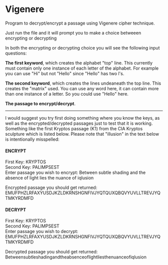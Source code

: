 # Vigenere
Program to decrypt/encrypt a passage using Vigenere cipher technique. 

Just run the file and it will prompt you to make a choice betweeen encrypting or decrypting

In both the encrypting or decrypting choice you will see the following input questions:

<b>The first keyword</b>, which creates the alphabet "top" line. This currently must contain only one instance of each letter of the alphabet. For example you can use "Hi" but not "Hello" since "Hello" has two l's. 

<b>The second keyword</b>, which creates the lines undeaneath the top line. This creates the "matrix" used. You can use any word here, it can contain more than one instance of a letter. So you could use "Hello" here.

<b>The passage to encrypt/decrypt</b>.

<hr>

I would suggest you try first doing something where you know the keys, as well as the encrypted/decrypted passages just to test that it is working. Something like the first Kryptos passage (K1) from the CIA Kryptos sculpture which is listed below. Please note that "illusion" in the text below is intentionally misspelled:

<H4> ENCRYPT </H4>

First Key: KRYPTOS <br>
Second Key: PALIMPSEST <br>
Enter passage you wish to encrypt: Between subtle shading and the absence of light lies the nuance of iqlusion

Encrypted passage you should get returned: EMUFPHZLRFAXYUSDJKZLDKRNSHGNFIVJYQTQUXQBQVYUVLLTREVJYQTMKYRDMFD <br>


<H4> DECRYPT </H4>

First Key: KRYPTOS <br>
Second Key: PALIMPSEST <br>
Enter passage you wish to decrypt: EMUFPHZLRFAXYUSDJKZLDKRNSHGNFIVJYQTQUXQBQVYUVLLTREVJYQTMKYRDMFD

Decrypted passage you should get returned: Betweensubtleshadingandtheabsenceoflightliesthenuanceofiqlusion

